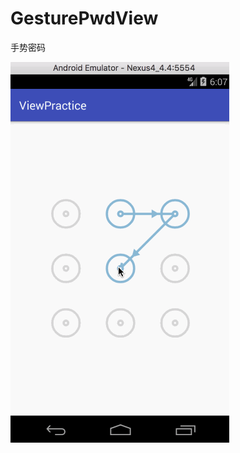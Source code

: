 # GesturePwdView
手势密码

![img](https://github.com/aositeluoke/GesturePwdView/blob/master/image/NinePwdView.gif)
